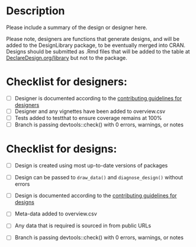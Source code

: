 # Description

Please include a summary of the design or designer here.

Please note, designers are functions that generate designs, and will be added to the DesignLibrary package, to be eventually merged into CRAN. Designs should be submitted as .Rmd files that will be added to the table at [DeclareDesign.org/library](DeclareDesign.org/library) but not to the package.

# Checklist for designers:

- [ ] Designer is documented according to the [contributing guidelines for designers](https://declaredesign.org/library/articles/how_to_write_and_contribute_designers.html) 
- [ ] Designer and any vignettes have been added to overview.csv
- [ ] Tests added to testthat to ensure coverage remains at 100%
- [ ] Branch is passing devtools::check() with 0 errors, warnings, or notes

# Checklist for designs:

- [ ] Design is created using most up-to-date versions of packages
- [ ] Design can be passed to `draw_data()` and `diagnose_design()` without errors
- [ ] Design is documented according to the [contributing guidelines for designs](https://declaredesign.org/library/articles/how_to_write_and_contribute_designs.html) 
- [ ] Meta-data added to overview.csv
- [ ] Any data that is required is sourced in from public URLs
- [ ] Branch is passing devtools::check() with 0 errors, warnings, or notes

